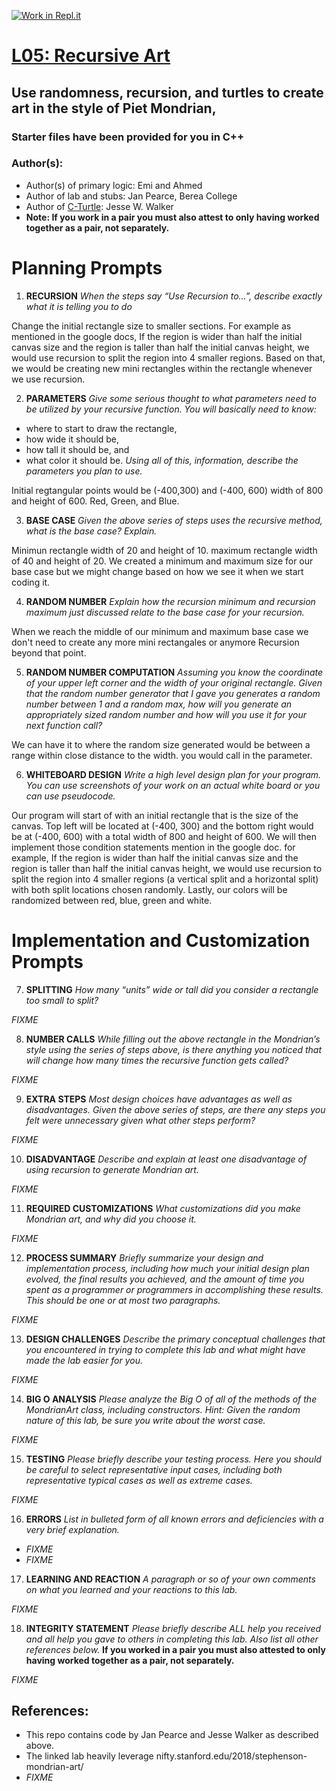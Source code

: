 [![Work in Repl.it](https://classroom.github.com/assets/work-in-replit-14baed9a392b3a25080506f3b7b6d57f295ec2978f6f33ec97e36a161684cbe9.svg)](https://classroom.github.com/online_ide?assignment_repo_id=324258&assignment_repo_type=GroupAssignmentRepo)
# [L05: Recursive Art](https://docs.google.com/document/d/1Ty7-La9W8I_k7h6FW1GKGbwDBfmH45OR8sEgPG-sc9w/edit?usp=sharing)

## Use randomness, recursion, and turtles to create art in the style of Piet Mondrian, 

### Starter files have been provided for you in C++

### Author(s):
- Author(s) of primary logic: Emi and Ahmed
- Author of lab and stubs: Jan Pearce, Berea College
- Author of [C-Turtle](https://github.com/walkerje/C-Turtle): Jesse W. Walker
- **Note: If you work in a pair you must also attest to only having worked together as a pair, not separately.**

# Planning Prompts

1. **RECURSION**
*When the steps say “Use Recursion to…”, 
describe exactly what it is telling you to do*

Change the initial rectangle size to smaller sections. For example as mentioned in the google docs, If the region is wider than half the initial canvas size and the region is taller than half the initial canvas height, we would use recursion to split the region into 4 smaller regions. Based on that, we would be creating new mini rectangles within the rectangle whenever we use recursion.  

2. **PARAMETERS** 
*Give some serious thought to what parameters need to be utilized by 
your recursive function. You will basically need to know:*
- where to start to draw the rectangle,
- how wide it should be, 
- how tall it should be, and 
- what color it should be. 
*Using all of this, information, describe the parameters you plan to use.*

Initial regtangular points would be (-400,300) and (-400, 600) width of 800 and height of 600. Red, Green, and Blue. 

3. **BASE CASE** 
*Given the above series of steps uses the recursive method, 
what is the base case? Explain.*

Minimun rectangle width of 20 and height of 10. maximum rectangle width of 40 and height of 20. We created a minimum and maximum size for our base case but we might change based on how we see it when we start coding it. 

4. **RANDOM NUMBER**
*Explain how the recursion minimum and recursion maximum 
just discussed relate to the base case for your recursion.*

When we reach the middle of our  minimum and maximum base case we don't need to create any more mini rectangales or anymore Recursion beyond that point. 

5. **RANDOM NUMBER COMPUTATION**
*Assuming you know the coordinate of your upper left corner and 
the width of your original rectangle. 
Given that the random number generator that I gave you generates a 
random number between 1 and a random max, 
how will you generate an appropriately sized random number and 
how will you use it for your next function call?*

We can have it to where the random size generated would be between a range within close distance to the width. 
you would call in the parameter.

6. **WHITEBOARD DESIGN**
*Write a high level design plan for your program.
You can use screenshots of your work on an actual white board 
or you can use pseudocode.*

Our program will start of with an initial rectangle that is the size of the canvas. Top left will be located at (-400, 300) and the bottom right would be at (-400, 600) with a total width of 800 and height of 600. We will then implement those condition statements mention in the google doc. for example, If the region is wider than half the initial canvas size and the region is taller than half the initial canvas height, we would use recursion to split the region into 4 smaller regions (a vertical split and a horizontal split) with both split locations chosen randomly. Lastly, our colors will be randomized between red, blue, green and white. 


# Implementation and Customization Prompts

7. **SPLITTING**
*How many “units” wide or tall did you consider a 
rectangle too small to split?*

*FIXME*

8. **NUMBER CALLS**
*While filling out the above rectangle in the Mondrian’s style 
using the series of steps above, 
is there anything you noticed that will change how many times the 
recursive function gets called?*

*FIXME*

9. **EXTRA STEPS**
*Most design choices have advantages as well as disadvantages. 
Given the above series of steps, 
are there any steps you felt were unnecessary given what other steps perform?*

*FIXME*

10. **DISADVANTAGE**
*Describe and explain at least one disadvantage of using recursion to 
generate Mondrian art.*

*FIXME*

11. **REQUIRED CUSTOMIZATIONS**
*What customizations did you make Mondrian art, and why did you choose it.*

*FIXME*

12. **PROCESS SUMMARY**
*Briefly summarize your design and implementation process, 
including how much your initial design plan evolved, 
the final results you achieved, and the amount of time you spent 
as a programmer or programmers in accomplishing these results. 
This should be one or at most two paragraphs.*

*FIXME*

13. **DESIGN CHALLENGES**
*Describe the primary conceptual challenges that you encountered 
in trying to complete this lab and what might have made the 
lab easier for you.*

*FIXME*

14. **BIG O ANALYSIS**
*Please analyze the Big O of all of the methods of the MondrianArt class, 
including constructors. 
Hint: Given the random nature of this lab, 
be sure you write about the worst case.*

*FIXME*

15. **TESTING**
*Please briefly describe your testing process. 
Here you should be careful to select representative input cases, 
including both representative typical cases as well as extreme cases.*

*FIXME*

16. **ERRORS**
*List in bulleted form of all known errors 
and deficiencies with a very brief explanation.*

- *FIXME*
- *FIXME*

17. **LEARNING AND REACTION**
*A paragraph or so of your own comments 
on what you learned and your reactions to this lab.*

*FIXME*

18. **INTEGRITY STATEMENT**
*Please briefly describe ALL help you received and 
all help you gave to others in completing this lab.
Also list all other references below.* 
**If you worked in a pair you must also attested to only 
having worked together as a pair, not separately.**

*FIXME*

## References:
- This repo contains code by Jan Pearce and Jesse Walker as described above.
- The linked lab heavily leverage nifty.stanford.edu/2018/stephenson-mondrian-art/
- *FIXME*
